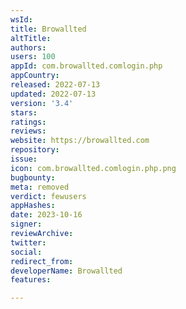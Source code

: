 ```yaml
---
wsId: 
title: Browallted
altTitle: 
authors: 
users: 100
appId: com.browallted.comlogin.php
appCountry: 
released: 2022-07-13
updated: 2022-07-13
version: '3.4'
stars: 
ratings: 
reviews: 
website: https://browallted.com
repository: 
issue: 
icon: com.browallted.comlogin.php.png
bugbounty: 
meta: removed
verdict: fewusers
appHashes: 
date: 2023-10-16
signer: 
reviewArchive: 
twitter: 
social: 
redirect_from: 
developerName: Browallted
features: 

---
```


